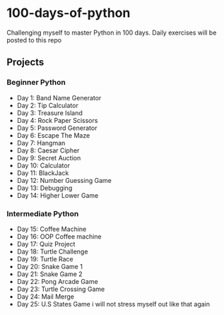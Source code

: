 # 100-days-of-python
Challenging myself to master Python in 100 days. Daily exercises will be posted to this repo

## Projects
### Beginner Python
- Day 1: Band Name Generator
- Day 2: Tip Calculator
- Day 3: Treasure Island
- Day 4: Rock Paper Scissors
- Day 5: Password Generator
- Day 6: Escape The Maze
- Day 7: Hangman
- Day 8: Caesar Cipher
- Day 9: Secret Auction
- Day 10: Calculator
- Day 11: BlackJack
- Day 12: Number Guessing Game
- Day 13: Debugging
- Day 14: Higher Lower Game

### Intermediate Python
- Day 15: Coffee Machine
- Day 16: OOP Coffee machine
- Day 17: Quiz Project
- Day 18: Turtle Challenge
- Day 19: Turtle Race
- Day 20: Snake Game 1
- Day 21: Snake Game 2
- Day 22: Pong Arcade Game
- Day 23: Turtle Crossing Game
- Day 24: Mail Merge
- Day 25: U.S States Game
i will not stress myself out like that again

